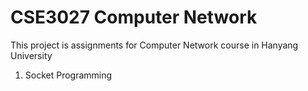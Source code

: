 # CSE3027 Computer Network
This project is assignments for Computer Network course in Hanyang University

1. Socket Programming
